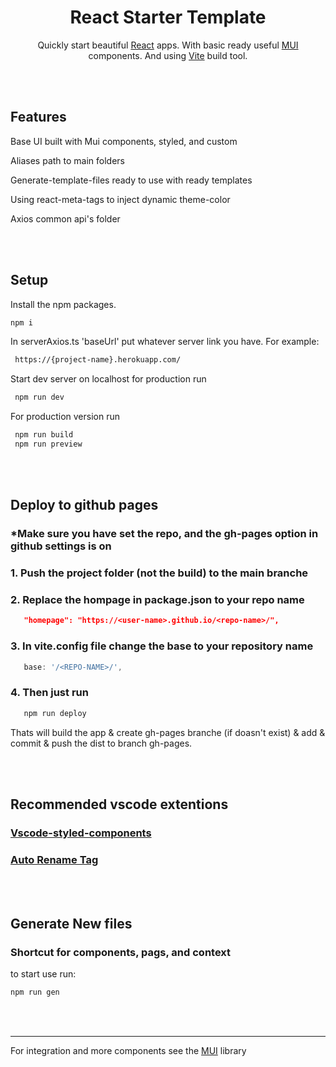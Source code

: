 <!-- markdownlint-disable-next-line -->

<h1 align="center">React Starter Template</h1>

<div align="center">

Quickly start beautiful [React](https://reactjs.org/) apps. With basic ready useful [MUI](https://mui.com/) components. And using [Vite](https://vitejs.dev/) build tool.

</div>

<br>
<br>

## Features
 Base UI built with Mui components, styled, and custom 

 Aliases path to main folders

 Generate-template-files ready to use with ready templates 

 Using react-meta-tags to inject dynamic theme-color 

 Axios common api's folder


<br>
<br>

## Setup

Install the npm packages.

```sh
npm i
```
In serverAxios.ts 'baseUrl' put whatever server link you have. For example:

```sh
 https://{project-name}.herokuapp.com/
```
Start dev server on localhost  for production run
```sh
 npm run dev
```
For production version run 
```sh
 npm run build
 npm run preview
```

<br>
<br>

## Deploy to github pages

### *Make sure you have set the repo, and the gh-pages option in github settings is on

### 1. Push the project folder (not the build) to the main branche

### 2. Replace the hompage in package.json to your repo name
```json
   "homepage": "https://<user-name>.github.io/<repo-name>/",
```

### 3. In vite.config file change the base to your repository name
```js
   base: '/<REPO-NAME>/',
```
### 4. Then just run 
```sh
   npm run deploy
```
Thats will build the app & create gh-pages branche (if doasn't exist) & add & commit & push the dist to branch gh-pages.

<br>
<br>

## Recommended vscode extentions 
### [Vscode-styled-components](https://marketplace.visualstudio.com/items?itemName=styled-components.vscode-styled-components)
### [Auto Rename Tag](https://marketplace.visualstudio.com/items?itemName=formulahendry.auto-rename-tag)

<br>
<br>

## Generate New files
### Shortcut for components, pags, and context
to start use run:
```sh
npm run gen
```

<br>
<br>

***
For integration and more components see the [MUI](https://mui.com/) library